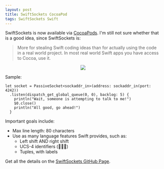 ```yaml
---
layout: post
title: SwiftSockets CocoaPod
tags: SwiftSockets Swift
---
```

SwiftSockets is now available via
[CocoaPods](https://cocoapods.org/?q=SwiftSockets).
I'm still not sure whether that is a good idea, since SwiftSockets is:

> More for stealing Swift coding ideas than for actually using the code in a
> real world project. In most real world Swift apps you have access to Cocoa,
> use it.

<center>
  <a href="http://alwaysrightinstitute.github.io/SwiftSockets/"
     ><img src="{{ site.baseurl }}/images/swiftsockets.png" /></a>
</center>

Sample:

```
let socket = PassiveSocket<sockaddr_in>(address: sockaddr_in(port: 4242))
  .listen(dispatch_get_global_queue(0, 0), backlog: 5) {
    println("Wait, someone is attempting to talk to me!")
    $0.close()
    println("All good, go ahead!")
  }
```

Important goals include:

- Max line length: 80 characters
- Use as many language features Swift provides, such as:
  - Left shift AND right shift
  - UCS-4 identifiers (🐔🐔🐔)
  - Tuples, with labels

Get all the details on the
[SwiftSockets GitHub Page](http://alwaysrightinstitute.github.io/SwiftSockets/).
